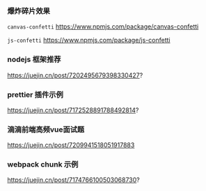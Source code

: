 ### 爆炸碎片效果

`canvas-confetti`
 https://www.npmjs.com/package/canvas-confetti

 `js-confetti`
https://www.npmjs.com/package/js-confetti


### nodejs 框架推荐

https://juejin.cn/post/7202495679398330427?


### prettier 插件示例
https://juejin.cn/post/7172528891788492814?


### 滴滴前端高频vue面试题
https://juejin.cn/post/7209941518051917883


### webpack chunk 示例
https://juejin.cn/post/7174766100503068730?
